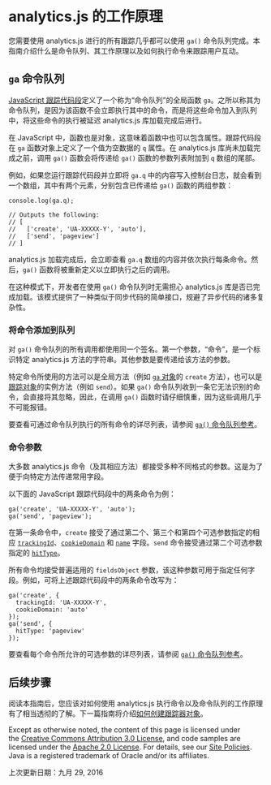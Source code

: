 # analytics.js 的工作原理

您需要使用 analytics.js 进行的所有跟踪几乎都可以使用 `ga()` 命令队列完成。本指南介绍什么是命令队列、其工作原理以及如何执行命令来跟踪用户互动。

## `ga` 命令队列

[JavaScript 跟踪代码段](https://developers.google.cn/analytics/devguides/collection/analyticsjs/?hl=zh-cn#the_javascript_tracking_snippet)定义了一个称为“命令队列”的全局函数 `ga`。之所以称其为命令队列，是因为该函数不会立即执行其中的命令，而是将这些命令加入到队列中，将这些命令的执行被延迟 analytics.js 库加载完成后进行。

在 JavaScript 中，函数也是对象，这意味着函数中也可以包含属性。跟踪代码段在 `ga` 函数对象上定义了一个值为空数据的 `q` 属性。在 analytics.js 库尚未加载完成之前，调用 `ga()` 函数会将传递给 `ga()` 函数的参数列表附加到 `q` 数组的尾部。

例如，如果您运行跟踪代码段并立即将 `ga.q` 中的内容写入控制台日志，就会看到一个数组，其中有两个元素，分别包含已传递给 `ga()` 函数的两组参数：

```
console.log(ga.q);

// Outputs the following:
// [
//   ['create', 'UA-XXXXX-Y', 'auto'],
//   ['send', 'pageview']
// ]

```

analytics.js 加载完成后，会立即查看 `ga.q` 数组的内容并依次执行每条命令。然后，`ga()` 函数将被重新定义以立即执行之后的调用。

在这种模式下，开发者在使用 `ga()` 命令队列时无需担心 analytics.js 库是否已完成加载。该模式提供了一种类似于同步代码的简单接口，规避了异步代码的诸多复杂性。

### 将命令添加到队列

对 `ga()` 命令队列的所有调用都使用同一个签名。第一个参数，“命令”，是一个标识特定 analytics.js 方法的字符串。其他参数是要传递给该方法的参数。

特定命令所使用的方法可以是全局方法（例如 [`ga` 对象](https://developers.google.cn/analytics/devguides/collection/analyticsjs/ga-object-methods-reference?hl=zh-cn)的 `create` 方法），也可以是[跟踪对象](https://developers.google.cn/analytics/devguides/collection/analyticsjs/tracker-object-reference?hl=zh-cn)的实例方法（例如 `send`）。如果 `ga()` 命令队列收到一条它无法识别的命令，会直接将其忽略，因此，在调用 `ga()` 函数时请仔细慎重，因为这些调用几乎不可能报错。

要查看可通过命令队列执行的所有命令的详尽列表，请参阅 [`ga()` 命令队列参考](https://developers.google.cn/analytics/devguides/collection/analyticsjs/command-queue-reference?hl=zh-cn)。

### 命令参数

大多数 analytics.js 命令（及其相应方法）都接受多种不同格式的参数。这是为了便于向特定方法传递常用字段。

以下面的 JavaScript 跟踪代码段中的两条命令为例：

```
ga('create', 'UA-XXXXX-Y', 'auto');
ga('send', 'pageview');

```

在第一条命令中，`create` 接受了通过第二个、第三个和第四个可选参数指定的相应 [`trackingId`](https://developers.google.cn/analytics/devguides/collection/analyticsjs/field-reference?hl=zh-cn#trackingId)、[`cookieDomain`](https://developers.google.cn/analytics/devguides/collection/analyticsjs/field-reference?hl=zh-cn#cookieDomain) 和 [`name`](https://developers.google.cn/analytics/devguides/collection/analyticsjs/field-reference?hl=zh-cn#name) 字段。`send` 命令接受通过第二个可选参数指定的 [`hitType`](https://developers.google.cn/analytics/devguides/collection/analyticsjs/field-reference?hl=zh-cn#hitType)。

所有命令均接受普遍适用的 `fieldsObject` 参数，该这种参数可用于指定任何字段。例如，可将上述跟踪代码段中的两条命令改写为：

```
ga('create', {
  trackingId: 'UA-XXXXX-Y',
  cookieDomain: 'auto'
});
ga('send', {
  hitType: 'pageview'
});

```

要查看每个命令所允许的可选参数的详尽列表，请参阅 [`ga()` 命令队列参考](https://developers.google.cn/analytics/devguides/collection/analyticsjs/command-queue-reference?hl=zh-cn)。

## 后续步骤

阅读本指南后，您应该对如何使用 analytics.js 执行命令以及命令队列的工作原理有了相当透彻的了解。下一篇指南将介绍[如何创建跟踪器对象](https://developers.google.cn/analytics/devguides/collection/analyticsjs/creating-trackers?hl=zh-cn)。

Except as otherwise noted, the content of this page is licensed under the [Creative Commons Attribution 3.0 License](http://creativecommons.org/licenses/by/3.0/), and code samples are licensed under the [Apache 2.0 License](http://www.apache.org/licenses/LICENSE-2.0). For details, see our [Site Policies](https://developers.google.cn/terms/site-policies?hl=zh-cn). Java is a registered trademark of Oracle and/or its affiliates.

上次更新日期：九月 29, 2016